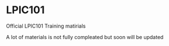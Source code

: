 # LPIC101
Official LPIC101 Training matirials 

A lot of materials is not fully compleated but soon will be updated 
